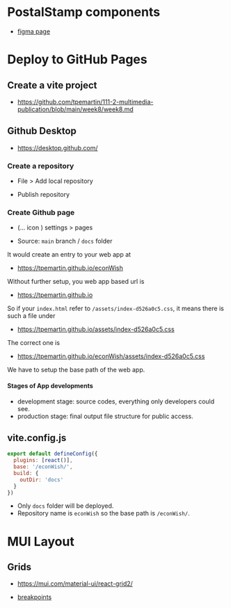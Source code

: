 # PostalStamp components

  * [figma page](https://www.figma.com/file/lMbFHBKni09R2YdpZMNR2T/week8?type=design&node-id=122-26)

# Deploy to GitHub Pages

## Create a vite project

 * <https://github.com/tpemartin/111-2-multimedia-publication/blob/main/week8/week8.md>

## Github Desktop

  * <https://desktop.github.com/>

### Create a repository

  * File > Add local repository

  * Publish repository

### Create Github page

  * (... icon ) settings > pages

  * Source: `main` branch / `docs` folder

It would create an entry to your web app at

  * <https://tpemartin.github.io/econWish>

Without further setup, you web app based url is 

  * https://tpemartin.github.io

So if your `index.html` refer to `/assets/index-d526a0c5.css`, it means there is such a file under

   * https://tpemartin.github.io/assets/index-d526a0c5.css

The correct one is

   * https://tpemartin.github.io/econWish/assets/index-d526a0c5.css

We have to setup the base path of the web app.

#### Stages of App developments

  * development stage: source codes, everything only developers could see.
  * production stage: final output file structure for public access.

## vite.config.js

```js
export default defineConfig({
  plugins: [react()],
  base: '/econWish/',
  build: {
    outDir: 'docs'
  }
})
```
   * Only `docs` folder will be deployed.
   * Repository name is `econWish` so the base path is `/econWish/`.


# MUI Layout

## Grids

  * <https://mui.com/material-ui/react-grid2/>

  * [breakpoints](https://mui.com/material-ui/customization/breakpoints/#default-breakpoints)